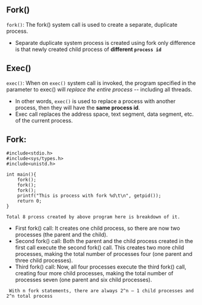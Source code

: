 ## Fork()
`fork()`: The fork() system call is used to create a separate, duplicate process.
- Separate duplicate system process is created using fork only difference is that newly created child process of **different `process id`**

## Exec()

`exec()`: When on `exec()` system call is invoked, the program specified in the parameter to exec() will _replace the entire process_ -- including all threads.
- In other words, `exec()` is used to replace a process with another process, then they will have the **same process id**.
- Exec call replaces the address space, text segment, data segment, etc. of the current process.

## Fork:

```
#include<stdio.h>
#include<sys/types.h>
#include<unistd.h>

int main(){
	fork();
	fork();
	fork();
	printf("This is process with fork %d\t\n", getpid());
	return 0;
}
```
`` Total 8 prcess created by above program here is breakdown of it. ``

- First fork() call: It creates one child process, so there are now two processes (the parent and the child). 
- Second fork() call: Both the parent and the child process created in the first call execute the second fork() call. This creates two more child processes, making the total number of processes four (one parent and three child processes).  
- Third fork() call: Now, all four processes execute the third fork() call, creating four more child processes, making the total number of processes seven (one parent and six child processes).

`` With n fork statements, there are always 2^n – 1 child processes and 2^n total process``
